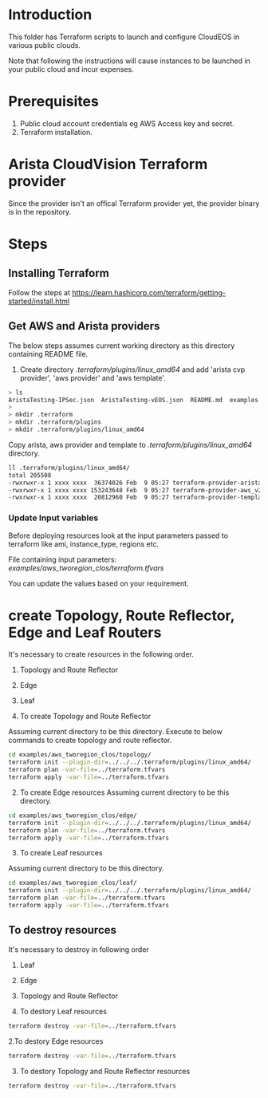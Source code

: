 # Introduction 

This folder has Terraform scripts to launch and configure CloudEOS in various public clouds.

Note that following the instructions will cause instances to be launched in your public cloud
and incur expenses. 

# Prerequisites

1) Public cloud account credentials eg AWS Access key and secret.
2) Terraform installation.

# Arista CloudVision Terraform provider 

Since the provider isn't an offical Terraform provider yet, the provider binary is in the repository.

# Steps

## Installing Terraform

Follow the steps at https://learn.hashicorp.com/terraform/getting-started/install.html 

## Get AWS and Arista providers

The below steps assumes current working directory as this directory containing README file.
1. Create directory *.terraform/plugins/linux_amd64* and add 'arista cvp provider', 'aws provider'
   and 'aws template'.

```bash
> ls
AristaTesting-IPSec.json  AristaTesting-vEOS.json  README.md  examples  module  userdata
>
> mkdir .terraform
> mkdir .terraform/plugins
> mkdir .terraform/plugins/linux_amd64
```

Copy arista, aws provider and template to *.terraform/plugins/linux_amd64* directory.

```bash
ll .terraform/plugins/linux_amd64/
total 205508
-rwxrwxr-x 1 xxxx xxxx  36374026 Feb  9 05:27 terraform-provider-arista
-rwxrwxr-x 1 xxxx xxxx 153243648 Feb  9 05:27 terraform-provider-aws_v2.47.0_x4
-rwxrwxr-x 1 xxxx xxxx  20812960 Feb  9 05:27 terraform-provider-template_v2.1.2_x4
```
### Update Input variables
Before deploying resources look at the input parameters passed to terraform like ami,
instance_type, regions etc.

File containing input parameters: *examples/aws_tworegion_clos/terraform.tfvars*

You can update the values based on your requirement.

# create Topology, Route Reflector, Edge and Leaf Routers

It's necessary to create resources in the following order.
1. Topology and Route Reflector
2. Edge
3. Leaf

1. To create Topology and Route Reflector

Assuming current directory to be this directory. Execute to below commands to
create topology and route reflector.

```bash
cd examples/aws_tworegion_clos/topology/
terraform init --plugin-dir=../../../.terraform/plugins/linux_amd64/
terraform plan -var-file=../terraform.tfvars
terraform apply -var-file=../terraform.tfvars
```

2. To create Edge resources
Assuming current directory to be this directory.

```bash
cd examples/aws_tworegion_clos/edge/
terraform init --plugin-dir=../../../.terraform/plugins/linux_amd64/
terraform plan -var-file=../terraform.tfvars
terraform apply -var-file=../terraform.tfvars
```

3. To create Leaf resources

Assuming current directory to be this directory.

```bash
cd examples/aws_tworegion_clos/leaf/
terraform init --plugin-dir=../../../.terraform/plugins/linux_amd64/
terraform plan -var-file=../terraform.tfvars
terraform apply -var-file=../terraform.tfvars
```

## To destroy resources

It's necessary to destroy in following order
1. Leaf
2. Edge
3. Topology and Route Reflector

1. To destory Leaf resources

```bash
terraform destroy -var-file=../terraform.tfvars
```

2.To destory Edge resources

```bash
terraform destroy -var-file=../terraform.tfvars
```

3. To destory Topology and Route Reflector resources

```bash
terraform destroy -var-file=../terraform.tfvars
```